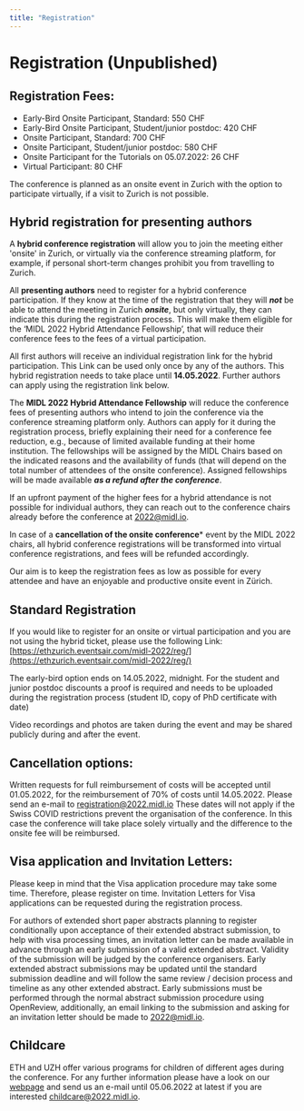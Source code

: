```yaml
---
title: "Registration"
---
```


# Registration (Unpublished)
## Registration Fees:
* Early-Bird Onsite Participant, Standard: 550 CHF
* Early-Bird Onsite Participant, Student/junior postdoc: 420 CHF
* Onsite Participant, Standard: 700 CHF
* Onsite Participant, Student/junior postdoc: 580 CHF
* Onsite Participant for the Tutorials on 05.07.2022: 26 CHF
* Virtual Participant: 80 CHF

The conference is planned as an onsite event in Zurich with the option to participate virtually, if a visit to Zurich is not possible.

## Hybrid registration for presenting authors

A **hybrid conference registration** will allow you to join the meeting either 'onsite' in Zurich, or virtually via the conference streaming platform, for example, if personal short-term changes prohibit you from travelling to Zurich.

All **presenting authors** need to register for a hybrid conference participation. If they know at the time of the registration that they will ***not*** be able to attend the meeting in Zurich ***onsite***, but only virtually, they can indicate this during the registration process. This will make them eligible for the ‘MIDL 2022 Hybrid Attendance Fellowship’, that will reduce their conference fees to the fees of a virtual participation.

All first authors will receive an individual registration link for the hybrid  participation. This Link can be used only once by any of the authors. This hybrid registration needs to take place until **14.05.2022**. Further authors can apply using the registration link below. 

The **MIDL 2022 Hybrid Attendance Fellowship** will reduce the conference fees of presenting authors who intend to join the conference via the conference streaming platform only. Authors can apply for it during the registration process, briefly explaining their need for a conference fee reduction, e.g., because of limited available funding at their home institution. The fellowships will be assigned by the MIDL Chairs based on the indicated reasons and the availability of funds (that will depend on the total number of attendees of the onsite conference). Assigned fellowships will be made available ***as a refund after the conference***. 

If an upfront payment of the higher fees for a hybrid attendance is not possible for individual authors, they can reach out to the conference chairs already before the conference at [2022@midl.io](mailto:2022@midl.io).

In case of a **cancellation of the onsite conference*** event by the MIDL 2022 chairs, all hybrid conference registrations will be transformed into virtual conference registrations, and fees will be refunded accordingly.

Our aim is to keep the registration fees as low as possible for every attendee and have an enjoyable and productive onsite event in Zürich. 

## Standard Registration
If you would like to register for an onsite or virtual participation and you are not using the hybrid ticket, please use the following Link:
[https://ethzurich.eventsair.com/midl-2022/reg/](https://ethzurich.eventsair.com/midl-2022/reg/)

The early-bird option ends on 14.05.2022, midnight.
For the student and junior postdoc discounts a proof is required and needs to be uploaded during the registration process (student ID, copy of PhD certificate with date)

Video recordings and photos are taken during the event and may be shared publicly during and after the event.

## Cancellation options:
Written requests for full reimbursement of costs will be accepted until 01.05.2022, for the reimbursement of 70% of costs until 14.05.2022. Please send an e-mail to [registration@2022.midl.io](mailto:registration@2022.midl.io)
These dates will not apply if the Swiss COVID restrictions prevent the organisation of the conference. In this case the conference will take place solely virtually and the difference to the onsite fee will be reimbursed.

## Visa application and Invitation Letters:
Please keep in mind that the Visa application procedure may take some time. Therefore, please register on time.
Invitation Letters for Visa applications can be requested during the registration process.

For authors of extended short paper abstracts planning to register conditionally upon acceptance of their extended abstract submission, to help with visa processing times, an invitation letter can be made available in advance through an early submission of a valid extended abstract. Validity of the submission will be judged by the conference organisers. Early extended abstract submissions may be updated until the standard submission deadline and will follow the same review / decision process and timeline as any other extended abstract. Early submissions must be performed through the normal abstract submission procedure using OpenReview, additionally, an email linking to the submission and asking for an invitation letter should be made to [2022@midl.io](mailto:2022@midl.io).

## Childcare 
ETH and UZH offer various programs for children of different ages during the conference. For any further information please have a look on our [webpage](https://2022.midl.io/childcare.html) and send us an e-mail until 05.06.2022 at latest if you are interested [childcare@2022.midl.io](mailto:childcare@2022.midl.io).
